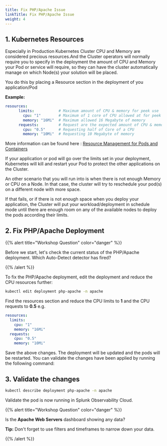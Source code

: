 ```yaml
---
title: Fix PHP/Apache Issue
linkTitle: Fix PHP/Apache Issue
weight: 4
---
```

## 1. Kubernetes Resources

Especially in Production Kubernetes Cluster CPU and Memory are considered precious resources.And  the Cluster operators will normally require you to specify in the deployment the amount of CPU and Memory your Pod or service will require, so they can have the cluster automatically manage on which Node(s) your solution will be placed.

You do this by placing a  Resource section in the deployment of you application/Pod

**Example:**

``` yaml
resources:
      limits:           # Maximum amount of CPU & memory for peek use
        cpu: "1"        # Maximum of 1 core of CPU allowed at for peek use
        memory: "16Mi"  # Maximum allowed 16 Megabyte of memory
      requests:         # Request are the expected amount of CPU & memory for normal use
        cpu: "0.5"      # Requesting half of Core of a CPU
        memory: "10Mi"  # Requesting 10 Megabyte of memory
```

More information can be found here : [Resource Management for Pods and Containers](https://kubernetes.io/docs/concepts/configuration/manage-resources-containers/)

If your application or pod will go over the limits set in your deployment, Kubernetes will kill and restart your Pod to protect the other applications on the Cluster.

An other scenario that you will run into is when there is not enough Memory or CPU on a Node. In that case, the cluster will try to reschedule your pod(s) on a different node with more space.

If that fails, or if there is not enough space when you deploy your application, the Cluster will put your workload/deployment in schedule mode until there are enough room on any of the available nodes to deploy the pods according their limits.

## 2. Fix PHP/Apache Deployment

{{% alert title="Workshop Question" color="danger" %}}

Before we start, let's check the current status of the PHP/Apache deployment. Which Auto-Detect detector has fired?

{{% /alert %}}

To fix the PHP/Apache deployment, edit the deployment and reduce the CPU resources further:

```bash
kubectl edit deployment php-apache -n apache
```

Find the resources section and reduce the CPU limits to **1** and the CPU requests to **0.5** e.g.

``` yaml
resources:
  limits:
    cpu: "1"
    memory: "16Mi"
  requests:
    cpu: "0.5"
    memory: "10Mi"
```

Save the above changes. The deployment will be updated and the pods will be restarted. You can validate the changes have been applied by running the following command:

## 3. Validate the changes

``` bash
kubectl describe deployment php-apache -n apache
```

Validate the pod is now running in Splunk Observability Cloud.

{{% alert title="Workshop Question" color="danger" %}}

Is the **Apache Web Servers** dashboard showing any data?

**Tip:** Don't forget to use filters and timeframes to narrow down your data.

{{% /alert %}}
